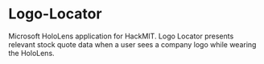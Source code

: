 # Logo-Locator
Microsoft HoloLens application for HackMIT. Logo Locator presents relevant stock quote data when a user sees a company logo while wearing the HoloLens.
